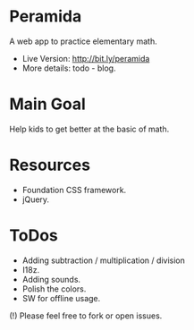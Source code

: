 Peramida
========

A web app to practice elementary math.

* Live Version: http://bit.ly/peramida
* More details: todo - blog.

Main Goal
=========
Help kids to get better at the basic of math.

Resources
=========
* Foundation CSS framework.
* jQuery.

ToDos
=====
* Adding subtraction / multiplication / division
* I18z.
* Adding sounds.
* Polish the colors.
* SW for offline usage.

(!) Please feel free to fork or open issues.


